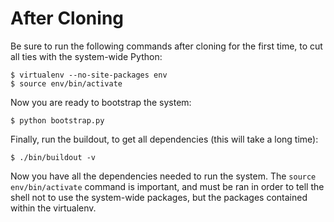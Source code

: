 # After Cloning
Be sure to run the following commands after cloning for the first time,
to cut all ties with the system-wide Python:

    $ virtualenv --no-site-packages env
    $ source env/bin/activate

Now you are ready to bootstrap the system:

    $ python bootstrap.py

Finally, run the buildout, to get all dependencies (this will take a
long time):

    $ ./bin/buildout -v

Now you have all the dependencies needed to run the system. The `source
env/bin/activate` command is important, and must be ran in order to
tell the shell not to use the system-wide packages, but the packages
contained within the virtualenv.
